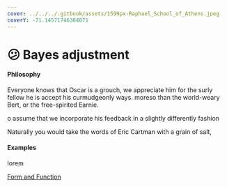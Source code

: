```yaml
---
cover: ../../../.gitbook/assets/1599px-Raphael_School_of_Athens.jpeg
coverY: -71.14571746384871
---
```


# 😕 Bayes adjustment

#### Philosophy

Everyone knows that Oscar is a grouch, we appreciate him for the surly fellow he is accept his curmudgeonly ways. moreso than the world-weary Bert, or the free-spirited Earnie.&#x20;

o assume that  we incorporate his feedback in a slightly differently fashion

Naturally you would take the words of Eric Cartman with a grain of salt,&#x20;



#### Examples

lorem

[Form and Function](../../../blue-paper/0.0-bays-adjustment.md)
